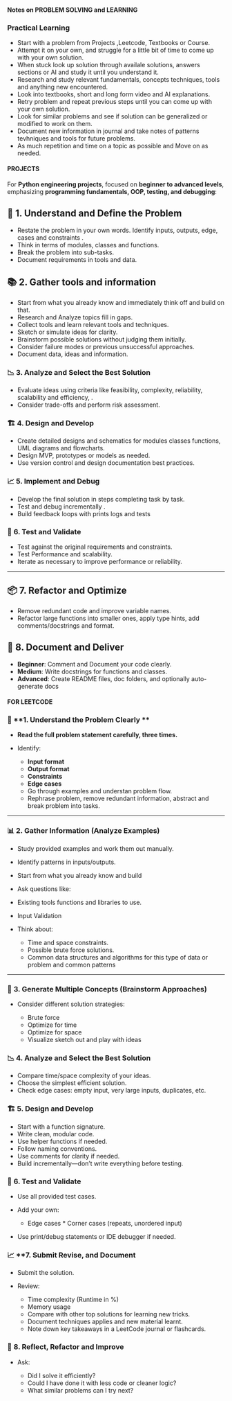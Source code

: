 #### Notes on  PROBLEM SOLVING and LEARNING

### Practical Learning 

* Start with a problem from Projects ,Leetcode, Textbooks or Course. 
* Attempt it on your own, and struggle for a little bit of time to come up with your own solution.
* When stuck look up solution through availale solutions, answers sections or AI and study it until you understand it.
* Research and study relevant fundamentals, concepts techniques, tools and anything new encountered.
* Look into textbooks, short and long form video and AI explanations. 
* Retry problem and repeat previous steps until you can come up with your own solution. 
* Look for similar problems and see if solution can be generalized or modified to work on them.
* Document new information in journal and take notes of patterns tevhniques and tools for future problems.
* As much repetition and time on a topic as possible and Move on as needed.

#### PROJECTS

For **Python engineering projects**, focused on **beginner to advanced levels**, emphasizing **programming fundamentals, OOP, testing, and debugging**:

## 🧠 **1. Understand and Define the Problem**

*  Restate the problem in your own words. Identify inputs, outputs, edge, cases and constraints .
*  Think in terms of modules, classes and functions.
*  Break the problem into sub-tasks.
*  Document requirements in tools and data. 

## 📚 **2. Gather tools and information**

*  Start from what you already know and immediately think off and build on that.
*  Research and Analyze topics fill in gaps.
*  Collect tools and learn relevant tools and techniques.
*  Sketch or simulate ideas for clarity.
*  Brainstorm possible solutions without judging them initially.
*  Consider failure modes or previous unsuccessful approaches.
*  Document data, ideas and information.


### 📉 **3. Analyze and Select the Best Solution**

* Evaluate ideas using criteria like feasibility, complexity, reliability, scalability and efficiency, .
* Consider trade-offs and perform risk assessment.

### 🏗️ **4. Design and Develop**

* Create detailed designs and schematics for modules classes functions, UML diagrams and flowcharts.
* Design MVP, prototypes or models as needed.
* Use version control and design documentation best practices.

### 📈 **5. Implement and Debug**

* Develop the final solution in steps completing task by task.
* Test and debug incrementally .
* Build feedback loops with prints logs and tests

### 🧪 **6. Test and Validate**

* Test against the original requirements and constraints.
* Test Performance and scalability.
* Iterate as necessary to improve performance or reliability.

---

## 📦 **7. Refactor and Optimize**

* Remove redundant code and improve variable names.
* Refactor large functions into smaller ones, apply type hints, add comments/docstrings and format.

## 📄 **8. Document and Deliver**

* **Beginner**: Comment and Document your code clearly.
* **Medium**: Write docstrings for functions and classes.
* **Advanced**: Create README files, doc folders, and optionally auto-generate docs 

#### FOR LEETCODE


### 🔧 **1. Understand the Problem Clearly **

* **Read the full problem statement carefully, three times.**
* Identify:

  * **Input format**
  * **Output format**
  * **Constraints**
  * **Edge cases**
  * Go through examples and understan problem flow.
  * Rephrase problem, remove redundant information, abstract and break problem into tasks.
  
---

### 📊 **2. Gather Information (Analyze Examples)**

* Study provided examples and work them out manually.
* Identify patterns in inputs/outputs.
* Start from what you already know and build
* Ask questions like:
* Existing tools functions and libraries to use.
* Input Validation 
* Think about:
  
  * Time and space constraints.
  * Possible brute force solutions.
  * Common data structures and algorithms for this type of data or problem and common patterns 
---

### 🧠 **3. Generate Multiple Concepts (Brainstorm Approaches)**

* Consider different solution strategies:

  * Brute force
  * Optimize for time
  * Optimize for space
  * Visualize sketch out and play with ideas


### 📉 **4. Analyze and Select the Best Solution**

* Compare time/space complexity of your ideas.
* Choose the simplest efficient solution.
* Check edge cases: empty input, very large inputs, duplicates, etc.

### 🏗️ **5. Design and Develop**

* Start with a function signature.
* Write clean, modular code.
* Use helper functions if needed.
* Follow naming conventions.
* Use comments for clarity if needed.
* Build incrementally—don’t write everything before testing.

### 🧪 **6. Test and Validate**

* Use all provided test cases.
* Add your own:

  * Edge cases   * Corner cases (repeats, unordered input)
* Use print/debug statements or IDE debugger if needed.

### 📈 **7. Submit Revise, and Document
* Submit the solution.
* Review:

  * Time complexity (Runtime in %)
  * Memory usage
  * Compare with other top solutions for learning new tricks.
  * Document techniques applies and new material learnt. 
  * Note down key takeaways in a LeetCode journal or flashcards.



### 🔄 **8. Reflect, Refactor and Improve**

* Ask:

  * Did I solve it efficiently?
  * Could I have done it with less code or cleaner logic?
  * What similar problems can I try next?

